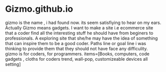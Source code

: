 # Gizmo.github.io
gizmo is the name , i had found now. its seem satisfiying to hear on my ears. 
Actually Gizmo means gadgets. I want to make a site i.e ecommerce site that a coder find all the interesting stuff he should have from beginers to professionals.
A exploring site that she/he may have the idea of something that can inspire them to be a good coder. 
Paths line or goal line i was thinking to provide them that they should not have face any difficulity. 
gizmo is for coders, for programmers.
items=[Books, computers, code gadgets , cloths for coders trend, wall-pop, customizeable devices  all setting]
